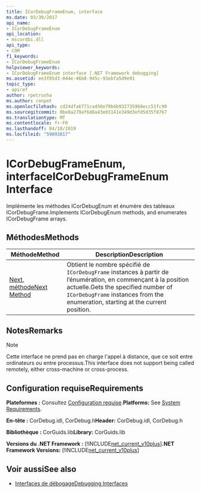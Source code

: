 ```yaml
---
title: ICorDebugFrameEnum, interface
ms.date: 03/30/2017
api_name:
- ICorDebugFrameEnum
api_location:
- mscordbi.dll
api_type:
- COM
f1_keywords:
- ICorDebugFrameEnum
helpviewer_keywords:
- ICorDebugFrameEnum interface [.NET Framework debugging]
ms.assetid: ee3f85d3-044e-46b8-945c-93ebfa5d9e91
topic_type:
- apiref
author: rpetrusha
ms.author: ronpet
ms.openlocfilehash: cd24dfa6771ca450e79b4b932735968ecc51fc90
ms.sourcegitcommit: 0be8a279af6d8a43e03141e349d3efd5d35f8767
ms.translationtype: MT
ms.contentlocale: fr-FR
ms.lasthandoff: 04/18/2019
ms.locfileid: "59093817"
---
```

# <a name="icordebugframeenum-interface"></a><span data-ttu-id="00815-102">ICorDebugFrameEnum, interface</span><span class="sxs-lookup"><span data-stu-id="00815-102">ICorDebugFrameEnum Interface</span></span>

<span data-ttu-id="00815-103">Implémente les méthodes ICorDebugEnum et énumère des tableaux ICorDebugFrame.</span><span class="sxs-lookup"><span data-stu-id="00815-103">Implements ICorDebugEnum methods, and enumerates ICorDebugFrame arrays.</span></span>  
  
## <a name="methods"></a><span data-ttu-id="00815-104">Méthodes</span><span class="sxs-lookup"><span data-stu-id="00815-104">Methods</span></span>  
  
|<span data-ttu-id="00815-105">Méthode</span><span class="sxs-lookup"><span data-stu-id="00815-105">Method</span></span>|<span data-ttu-id="00815-106">Description</span><span class="sxs-lookup"><span data-stu-id="00815-106">Description</span></span>|  
|------------|-----------------|  
|[<span data-ttu-id="00815-107">Next, méthode</span><span class="sxs-lookup"><span data-stu-id="00815-107">Next Method</span></span>](../../../../docs/framework/unmanaged-api/debugging/icordebugframeenum-next-method.md)|<span data-ttu-id="00815-108">Obtient le nombre spécifié de `ICorDebugFrame` instances à partir de l’énumération, en commençant à la position actuelle.</span><span class="sxs-lookup"><span data-stu-id="00815-108">Gets the specified number of `ICorDebugFrame` instances from the enumeration, starting at the current position.</span></span>|  
  
## <a name="remarks"></a><span data-ttu-id="00815-109">Notes</span><span class="sxs-lookup"><span data-stu-id="00815-109">Remarks</span></span>  
  
> [!NOTE]
>  <span data-ttu-id="00815-110">Cette interface ne prend pas en charge l'appel à distance, que ce soit entre ordinateurs ou entre processus.</span><span class="sxs-lookup"><span data-stu-id="00815-110">This interface does not support being called remotely, either cross-machine or cross-process.</span></span>  
  
## <a name="requirements"></a><span data-ttu-id="00815-111">Configuration requise</span><span class="sxs-lookup"><span data-stu-id="00815-111">Requirements</span></span>  
 <span data-ttu-id="00815-112">**Plateformes :** Consultez [Configuration requise](../../../../docs/framework/get-started/system-requirements.md).</span><span class="sxs-lookup"><span data-stu-id="00815-112">**Platforms:** See [System Requirements](../../../../docs/framework/get-started/system-requirements.md).</span></span>  
  
 <span data-ttu-id="00815-113">**En-tête :** CorDebug.idl, CorDebug.h</span><span class="sxs-lookup"><span data-stu-id="00815-113">**Header:** CorDebug.idl, CorDebug.h</span></span>  
  
 <span data-ttu-id="00815-114">**Bibliothèque :** CorGuids.lib</span><span class="sxs-lookup"><span data-stu-id="00815-114">**Library:** CorGuids.lib</span></span>  
  
 <span data-ttu-id="00815-115">**Versions du .NET Framework :** [!INCLUDE[net_current_v10plus](../../../../includes/net-current-v10plus-md.md)]</span><span class="sxs-lookup"><span data-stu-id="00815-115">**.NET Framework Versions:** [!INCLUDE[net_current_v10plus](../../../../includes/net-current-v10plus-md.md)]</span></span>  
  
## <a name="see-also"></a><span data-ttu-id="00815-116">Voir aussi</span><span class="sxs-lookup"><span data-stu-id="00815-116">See also</span></span>

- [<span data-ttu-id="00815-117">Interfaces de débogage</span><span class="sxs-lookup"><span data-stu-id="00815-117">Debugging Interfaces</span></span>](../../../../docs/framework/unmanaged-api/debugging/debugging-interfaces.md)
